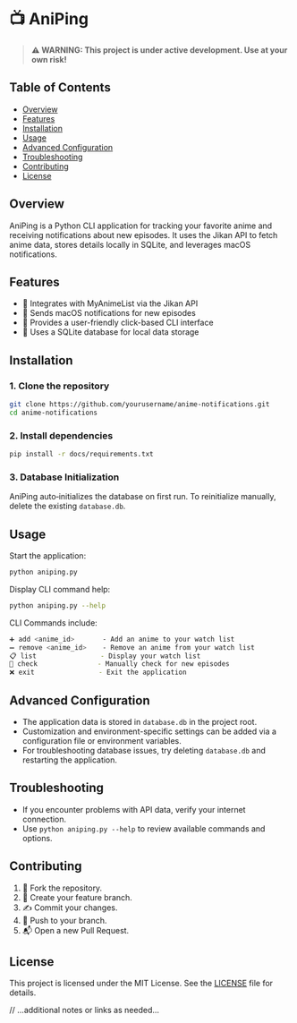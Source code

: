 # 📺 AniPing

> **⚠️ WARNING: This project is under active development. Use at your own risk!**

## Table of Contents
- [Overview](#overview)
- [Features](#features)
- [Installation](#installation)
- [Usage](#usage)
- [Advanced Configuration](#advanced-configuration)
- [Troubleshooting](#troubleshooting)
- [Contributing](#contributing)
- [License](#license)

## Overview
AniPing is a Python CLI application for tracking your favorite anime and receiving notifications about new episodes. It uses the Jikan API to fetch anime data, stores details locally in SQLite, and leverages macOS notifications.

## Features
- 🎯 Integrates with MyAnimeList via the Jikan API
- 🔔 Sends macOS notifications for new episodes
- 📝 Provides a user-friendly click-based CLI interface
- 💾 Uses a SQLite database for local data storage

## Installation

### 1. Clone the repository
```bash
git clone https://github.com/yourusername/anime-notifications.git
cd anime-notifications
```

### 2. Install dependencies
```bash
pip install -r docs/requirements.txt
```

### 3. Database Initialization
AniPing auto‑initializes the database on first run. To reinitialize manually, delete the existing `database.db`.

## Usage

Start the application:
```bash
python aniping.py
```

Display CLI command help:
```bash
python aniping.py --help
```

CLI Commands include:
```bash
➕ add <anime_id>       - Add an anime to your watch list
➖ remove <anime_id>    - Remove an anime from your watch list
📋 list                - Display your watch list
🔄 check               - Manually check for new episodes
❌ exit                - Exit the application
```

## Advanced Configuration

- The application data is stored in `database.db` in the project root.
- Customization and environment-specific settings can be added via a configuration file or environment variables.
- For troubleshooting database issues, try deleting `database.db` and restarting the application.

## Troubleshooting

- If you encounter problems with API data, verify your internet connection.
- Use `python aniping.py --help` to review available commands and options.

## Contributing

1. 🔱 Fork the repository.
2. 🌿 Create your feature branch.
3. ✍️ Commit your changes.
4. 🚀 Push to your branch.
5. 📬 Open a new Pull Request.

## License

This project is licensed under the MIT License. See the [LICENSE](./LICENSE) file for details.

// ...additional notes or links as needed...

